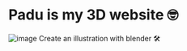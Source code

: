 # Padu is my 3D website 🤓
![image](https://user-images.githubusercontent.com/92510927/144502129-825f8545-9f3e-4338-aad3-c93db1c6dc2e.png)
Create an illustration with blender 🛠️
